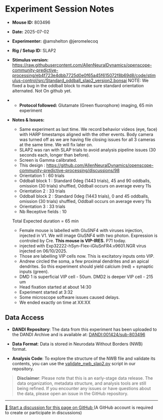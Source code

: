 # Experiment Session Notes

- **Mouse ID:** 803496
- **Date:** 2025-07-02
- **Experimenter:** @amshelton @jeromelecoq 
- **Rig / Setup ID:** SLAP2
- **Stimulus version:** https://raw.githubusercontent.com/AllenNeuralDynamics/openscope-community-predictive-processing/eb4f723e4dbb7725d0e0f65a45f615072f8b69d8/code/stimulus-control/src/Standard_oddball_slap2_version2.bonsai
NOTE: We fixed a bug in the oddball block to make sure standard orientation alternated. Not On github yet. 
- - **Protocol followed:** Glutamate (Green fluorophore) imaging, 65 min experiment
- **Notes & Issues:**
    - Same experiment as last time. We record behavior videos (eye, face) with HARP timestamps aligned with the other events. Body camera was turned off as we are having file closing issues for all 3 cameras at the same time. We will fix later on. 
    - SLAP2 was ran with SLAP trials to avoid analysis pipeline issues (30 seconds each, longer than before). 
    - Screen is Gamma calibrated.
    - This design : https://github.com/AllenNeuralDynamics/openscope-community-predictive-processing/discussions/98
    - Orientation 1  : 60 trials
    - Oddball block 1 : Standard 0deg (1443 trials), 45 and 90 oddballs, omission (30 trials) shuffled, Oddball occurs on average every  11s
    - Orientation 2  : 33 trials
    - Oddball block 2 : Standard 0deg (1443 trials), 0 and 45 oddballs, omission (30 trials) shuffled, Oddball occurs on average every  11s
    - Orientation 3  : 33 trials
    - Nb Receptive fields : 10

    Total Expected duration = 65 min
  
    - Female mouse is labelled with GluSNF4 with viruses injection, injected in V1. We will image GluSNF4 with two photon. Expression is controled by Cre. **This mouse is VIP-IRES.** P71 today. 
    - injected with Exp32222-hSyn-Flex-iGluSnFR4.v9601.NGR virus injected on 06/10/2025. 
    - Those are labelling VIP cells now. This is excitatory inputs onto VIP. 
    - Andrew circled the soma, a few proximal dendrites and an apical dendrites. So this experiment should yield calcium (red) + synaptic inputs (green).
    - DMD 1 is superficial VIP cell - 50um. DMD2 is deeper VIP cell - 215 um
    - Head fixation started at about 14:30
    - Experiment started at 3:32
    - Some microscope software issues caused delays. 
    - We ended exactly on time at XX:XX

## Data Access

- **DANDI Repository**: The data from this experiment has been uploaded to the DANDI Archive and is available at: [DANDI:001424/sub-803496](https://dandiarchive.org/dandiset/001424/draft/files?location=sub-803496&page=1)

- **Data Format**: Data is stored in Neurodata Without Borders (NWB) format.

- **Analysis Code**: To explore the structure of the NWB file and validate its contents, you can use the [validate_nwb_slap2.py](https://github.com/AllenNeuralDynamics/openscope-community-predictive-processing/blob/main/code/data-access/validate_nwb_slap2.py) script in our repository.

> **Disclaimer**: Please note that this is an early-stage data release. The data organization, metadata structure, and analysis tools are still being refined. If you encounter any issues or have questions about the data, please open an issue in the GitHub repository.


<!-- DISCUSSION_LINK_START -->
<div class="discussion-link">
    <hr>
    <p>
        <a href="https://github.com/allenneuraldynamics/openscope-community-predictive-processing/discussions/new?category=q-a&title=Discussion%3A%20experiments/allen_institute/slap2/allen_institute_803496_2025_07_02" target="_blank">
            💬 Start a discussion for this page on GitHub
        </a>
        <span class="note">(A GitHub account is required to create or participate in discussions)</span>
    </p>
</div>
<!-- DISCUSSION_LINK_END -->
